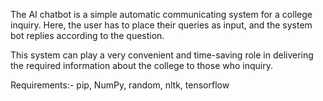 The AI chatbot is a simple automatic communicating system for a college inquiry. Here, the user has to place their queries as input, and the system bot replies according to the question. 

This system can play a very convenient and time-saving role in delivering the required information about the college to those who inquiry.

Requirements:-
pip, 
NumPy, 
random, 
nltk, 
tensorflow
